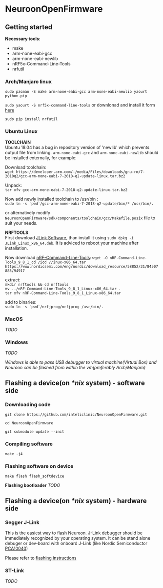 # NeuroonOpenFirmware

## Getting started

**Necessary tools**:
- make
- arm-none-eabi-gcc
- arm-none-eabi-newlib
- nRF5x-Command-Line-Tools
- nrfutil

### Arch/Manjaro linux
```sudo pacman -S make arm-none-eabi-gcc arm-none-eabi-newlib yaourt python-pip```

```sudo yaourt -S nrf5x-command-line-tools``` or downlonad and install it form [here](https://www.nordicsemi.com/eng/nordic/download_resource/51386/31/93193012/94917)

```sudo pip install nrfutil```

### Ubuntu Linux
**TOOLCHAIN**\
Ubuntu 18.04 has a bug in repository version of 'newlib' which prevents output file from linking. ```arm-none-eabi-gcc``` and ```arm-none-eabi-newlib``` should be installed externally, for example:

Download toolchain:\
```wget https://developer.arm.com/-/media/Files/downloads/gnu-rm/7-2018q2/gcc-arm-none-eabi-7-2018-q2-update-linux.tar.bz2```

Unpack:\
```tar xfv gcc-arm-none-eabi-7-2018-q2-update-linux.tar.bz2```

Now add newly installed toolchain to /usr/bin :\
```sudo ln -s `pwd`/gcc-arm-none-eabi-7-2018-q2-update/bin/* /usr/bin/.```

or alternatively modify ```NeuroonOpenFirmware/sdk/components/toolchain/gcc/Makefile.posix``` file to suit your needs.

**NRFTOOLS**\
First download [JLink Software](https://www.segger.com/downloads/jlink/JLink_Linux_x86_64.deb), than install it using ```sudo dpkg -i JLink_Linux_x86_64.deb```. It is adviced to reboot your machine after installation.

Now download [nRF-Command-Line-Tools](https://www.nordicsemi.com/eng/nordic/download_resource/58852/31/84507885/94917): ```wget -O nRF-Command-Line-Tools_9_8_1_cd /icd //inux-x86_64.tar https://www.nordicsemi.com/eng/nordic/download_resource/58852/31/84507885/94917```

extract:\
```mkdir nrftools && cd nrftools```\
```mv ../nRF-Command-Line-Tools_9_8_1_Linux-x86_64.tar .```\
```tar xfv nRF-Command-Line-Tools_9_8_1_Linux-x86_64.tar```

add to binaries:\
```sudo ln -s `pwd`/nrfjprog/nrfjprog /usr/bin/.```

### MacOS
*TODO*
### Windows
*TODO*

*Windows is able to pass USB debugger to virtual machine(Virtual Box) and Neuroon can be flashed from within the vm(preferably Arch/Manjaro)*

## Flashing a device(on *\*nix* system) - software side
### Downloading code
```git clone https://github.com/inteliclinic/NeuroonOpenFirmware.git```

```cd NeuroonOpenFirmware```

```git submodule update --init```
### Compiling software
```make -j4```
### Flashing software on device
```make flash flash_softdevice```

**Flashing bootloader**
*TODO*


## Flashing a device(on *\*nix* system) - hardware side
### Segger J-Link
This is the easiest way to flash Neuroon. J-Link debugger should be immediately recognized by your operating system.
It can be stand alone debuger or dev-board with onboard J-Link (like Nordic Semiconductor [PCA10040](http://infocenter.nordicsemi.com/index.jsp?topic=%2Fcom.nordic.infocenter.nrf52%2Fdita%2Fnrf52%2Fdevelopment%2Fnrf52_dev_kit.html))

Please refer to [flashing instructions](https://github.com/inteliclinic/NeuroonOpenFirmware/blob/master/flashing.pdf)
### ST-Link
*TODO*
